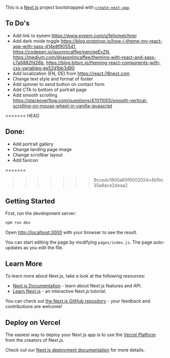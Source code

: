 This is a [Next.js](https://nextjs.org/) project bootstrapped with [`create-next-app`](https://github.com/zeit/next.js/tree/canary/packages/create-next-app).

## To Do's

- Add link to eyeem https://www.eyeem.com/u/felixmelchner
- Add dark mode toggle https://blog.prototypr.io/how-i-theme-my-react-app-with-sass-414e8f905541, https://codepen.io/jasonmcaffee/pen/qeEvZN, https://medium.com/@jasonlmcaffee/theming-with-react-and-sass-c7a6882fd26b, https://blog.bitsrc.io/theming-react-components-with-css-variables-ee52d1bb3d90
- Add localization (EN, DE) from https://react.i18next.com
- Change text style and format of footer
- Add spinner to send button on contact form
- Add CTA to bottom of portrait page
- Add smooth scrolling https://stackoverflow.com/questions/47011055/smooth-vertical-scrolling-on-mouse-wheel-in-vanilla-javascript

<<<<<<< HEAD
## Done:

- Add portrait gallery
- Change landing page image
- Change scrollbar layout
- Add favicon

=======
>>>>>>> 9ccedcf800a60f6002024c4bfbc35a8ace2deaa2
## Getting Started

First, run the development server:

```bash
npm run dev
```

Open [http://localhost:3000](http://localhost:3000) with your browser to see the result.

You can start editing the page by modifying `pages/index.js`. The page auto-updates as you edit the file.

## Learn More

To learn more about Next.js, take a look at the following resources:

- [Next.js Documentation](https://nextjs.org/docs) - learn about Next.js features and API.
- [Learn Next.js](https://nextjs.org/learn) - an interactive Next.js tutorial.

You can check out [the Next.js GitHub repository](https://github.com/zeit/next.js/) - your feedback and contributions are welcome!

## Deploy on Vercel

The easiest way to deploy your Next.js app is to use the [Vercel Platform](https://vercel.com/import?utm_medium=default-template&filter=next.js&utm_source=create-next-app&utm_campaign=create-next-app-readme) from the creators of Next.js.

Check out our [Next.js deployment documentation](https://nextjs.org/docs/deployment) for more details.

